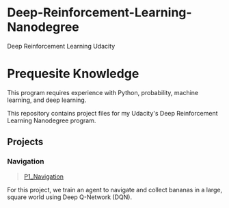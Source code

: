 # Deep-Reinforcement-Learning-Nanodegree
Deep Reinforcement Learning Udacity

# Prequesite Knowledge
This program requires experience with Python, probability, machine learning, and deep learning.


This repository contains project files for my Udacity's Deep Reinforcement Learning Nanodegree program.

## Projects

### Navigation
>[P1_Navigation](https://github.com/##########/p1_navigation)

For this project, we train an agent to navigate and collect bananas in a large, square world using Deep Q-Network (DQN).
